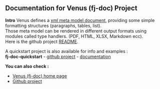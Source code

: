 ## Documentation for Venus (fj-doc) Project

**Intro**
Venus defines a [xml meta model document](fj-doc-base/src/main/resources/config/doc-2-0.xsd), providing some simple formatting structures (paragraphs, tables, list).  
Those meta model can be rendered in different output formats using modules called type handlers. (PDF, HTML, XLSX, Markdown ecc).  
Here is the github project [README](README.md).

A quickstart project is also available for info and examples :  
**fj-doc-quickstart** - [github project](https://github.com/fugerit-org/fj-doc-quickstart) - [documentation](https://venusqs.fugerit.org/)

**You can also check :**
* [Venus (fj-doc) home page](https://www.fugerit.org/wp/index.php/fugerit-coding-org/fugerit-venus)
* [Github project](https://github.com/fugerit-org/fj-doc)

